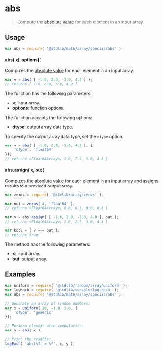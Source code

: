 <!--

@license Apache-2.0

Copyright (c) 2025 The Stdlib Authors.

Licensed under the Apache License, Version 2.0 (the "License");
you may not use this file except in compliance with the License.
You may obtain a copy of the License at

   http://www.apache.org/licenses/LICENSE-2.0

Unless required by applicable law or agreed to in writing, software
distributed under the License is distributed on an "AS IS" BASIS,
WITHOUT WARRANTIES OR CONDITIONS OF ANY KIND, either express or implied.
See the License for the specific language governing permissions and
limitations under the License.

-->

# abs

> Compute the [absolute value][@stdlib/math/base/special/abs] for each element in an input array.

<section class="usage">

## Usage

```javascript
var abs = require( '@stdlib/math/array/special/abs' );
```

#### abs( x\[, options] )

Computes the [absolute value][@stdlib/math/base/special/abs] for each element in an input array.

```javascript
var v = abs( [ -1.0, 2.0, -3.0, 4.0 ] );
// returns [ 1.0, 2.0, 3.0, 4.0 ]
```

The function has the following parameters:

-   **x**: input array.
-   **options**: function options.

The function accepts the following options:

-   **dtype**: output array data type.

To specify the output array data type, set the `dtype` option.

```javascript
var v = abs( [ -1.0, 2.0, -3.0, 4.0 ], {
    'dtype': 'float64'
});
// returns <Float64Array>[ 1.0, 2.0, 3.0, 4.0 ]
```

#### abs.assign( x, out )

Computes the [absolute value][@stdlib/math/base/special/abs] for each element in an input array and assigns results to a provided output array.

```javascript
var zeros = require( '@stdlib/array/zeros' );

var out = zeros( 4, 'float64' );
// returns <Float64Array>[ 0.0, 0.0, 0.0, 0.0 ]

var v = abs.assign( [ -1.0, 2.0, -3.0, 4.0 ], out );
// returns <Float64Array>[ 1.0, 2.0, 3.0, 4.0 ]

var bool = ( v === out );
// returns true
```

The method has the following parameters:

-   **x**: input array.
-   **out**: output array.

</section>

<!-- /.usage -->

<section class="notes">

</section>

<!-- /.notes -->

<section class="examples">

## Examples

<!-- eslint no-undef: "error" -->

```javascript
var uniform = require( '@stdlib/random/array/uniform' );
var logEach = require( '@stdlib/console/log-each' );
var abs = require( '@stdlib/math/array/special/abs' );

// Generate an array of random numbers:
var x = uniform( 10, -1.0, 1.0, {
    'dtype': 'generic'
});

// Perform element-wise computation:
var y = abs( x );

// Print the results:
logEach( 'abs(%f) = %f', x, y );
```

</section>

<!-- /.examples -->

<!-- Section for related `stdlib` packages. Do not manually edit this section, as it is automatically populated. -->

<section class="related">

</section>

<!-- /.related -->

<!-- Section for all links. Make sure to keep an empty line after the `section` element and another before the `/section` close. -->

<section class="links">

[@stdlib/math/base/special/abs]: https://github.com/stdlib-js/math/tree/main/base/special/abs

</section>

<!-- /.links -->
